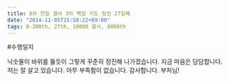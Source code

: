 ```yaml
---
title: 8차 천일 결사 3차 백일 기도 정진 27일째
date: "2014-11-05T15:58:22+09:00"
tags: 8-300th, 27th, 10000 결사, 8000th
---
```


#수행일지

낙숫물이 바위를 뚫듯이 그렇게 꾸준히 정진해 나가겠습니다. 지금 마음은 담담합니다. 저는 잘 살고 있습니다. 아무 부족함이 없습니다. 감사합니다. 부처님!
